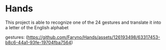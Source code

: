 # Hands
This project is able to recognize one of the 24 gestures and translate it into a letter of the English alphabet


gestures:
(https://github.com/Faryno/Hands/assets/126193498/63317453-b8c6-44a1-93fe-19704fba7564)
